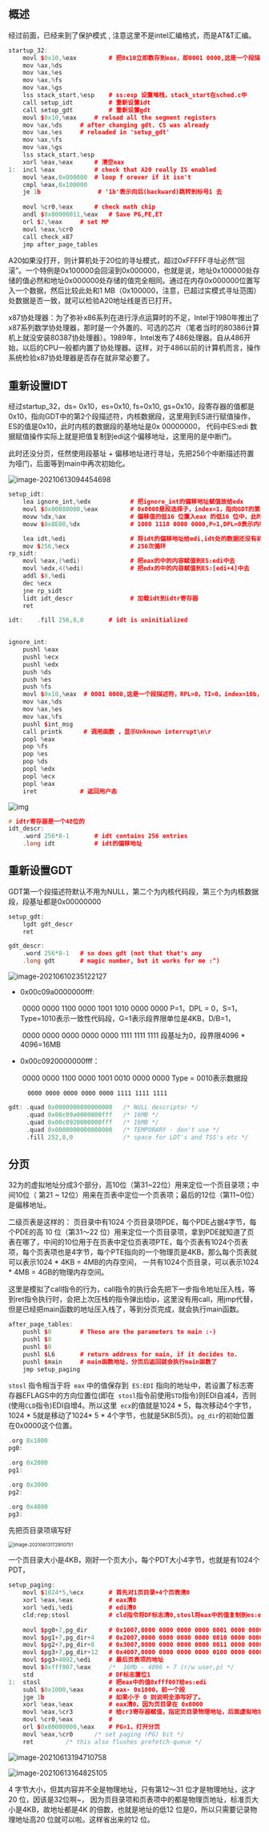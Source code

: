 ## 概述

经过前面，已经来到了保护模式 , 注意这里不是intel汇编格式，而是AT&T汇编。

```c++
startup_32:
	movl $0x10,%eax         # 把0x10立即数存到eax，即0001 0000,这是一个段描述符，RPL=0，TI=0，index=10b，即GDT中的第2个段描述符，内核数据段
	mov %ax,%ds
	mov %ax,%es
	mov %ax,%fs
	mov %ax,%gs
	lss stack_start,%esp    # ss:esp 设置堆栈，stack_start在sched.c中
	call setup_idt          # 重新设置idt
	call setup_gdt          # 重新设置gdt
	movl $0x10,%eax		# reload all the segment registers
	mov %ax,%ds		# after changing gdt. CS was already
	mov %ax,%es		# reloaded in 'setup_gdt'
	mov %ax,%fs
	mov %ax,%gs
	lss stack_start,%esp
	xorl %eax,%eax      # 清空eax
1:	incl %eax		    # check that A20 really IS enabled
	movl %eax,0x000000	# loop f orever if it isn't
	cmpl %eax,0x100000
	je 1b                # '1b'表示向后(backward)跳转到标号1 去
        
    movl %cr0,%eax		# check math chip
	andl $0x80000011,%eax	# Save PG,PE,ET
    orl $2,%eax		# set MP
	movl %eax,%cr0
	call check_x87
	jmp after_page_tables
```

A20如果没打开，则计算机处于20位的寻址模式，超过0xFFFFF寻址必然“回滚”。一个特例是0x100000会回滚到0x000000，也就是说，地址0x100000处存储的值必然和地址0x000000处存储的值完全相同。通过在内存0x000000位置写入一个数据，然后比较此处和1 MB（0x100000，注意，已超过实模式寻址范围）处数据是否一致，就可以检验A20地址线是否已打开。

x87协处理器：为了弥补x86系列在进行浮点运算时的不足，Intel于1980年推出了x87系列数学协处理器，那时是一个外置的、可选的芯片（笔者当时的80386计算机上就没安装80387协处理器）。1989年，Intel发布了486处理器。自从486开始，以后的CPU一般都内置了协处理器。这样，对于486以前的计算机而言，操作系统检验x87协处理器是否存在就非常必要了。

## 重新设置IDT

经过startup_32，ds= 0x10，es=0x10, fs=0x10, gs=0x10，段寄存器的值都是0x10，指向GDT中的第2个段描述符，内核数据段，这里用到ES进行赋值操作，ES的值是0x10，此时内核的数据段的基地址是0x 00000000， 代码中ES:edi 数据赋值操作实际上就是把值复制到edi这个偏移地址，这里用的是中断门。

此时还没分页，任然使用段基址 + 偏移地址进行寻址，先把256个中断描述符置为哑门，后面等到main中再次初始化。

![image-20210613094454698](img/image-20210613094454698.png)

````c++
setup_idt:
	lea ignore_int,%edx           # 把ignore_int的偏移地址赋值故给edx
	movl $0x00080000,%eax         # 0x0008是段选择子，index=1，指向GDT的第二个段描述符，即内核代码段
	movw %dx,%ax		          # 偏移值的低16 位置入eax 的低16 位中，此时eax含有中断描述符的底4字节
	movw $0x8E00,%dx	          # 1000 1110 0000 0000,P=1,DPL=0表示内核态，Type=01110表示这是一个中断门

	lea idt,%edi                  # 将idt的偏移地址给edi,idt处的数据还没有初始化，256个来连续8字节的内存空间全部是0
	mov $256,%ecx                 # 256次循环
rp_sidt:                        
	movl %eax,(%edi)              # 把eax的中的内容赋值到ES:edi中去
	movl %edx,4(%edi)             # 把edx的中的内容赋值到ES:[edi+4]中去
	addl $8,%edi
	dec %ecx
	jne rp_sidt
	lidt idt_descr                # 加载idt到idtr寄存器
	ret
````

```c++
idt:	.fill 256,8,0		# idt is uninitialized
    
```


```c++
ignore_int:
	pushl %eax
	pushl %ecx
	pushl %edx
	push %ds
	push %es
	push %fs
	movl $0x10,%eax  # 0001 0000,这是一个段描述符，RPL=0，TI=0，index=10b，即GDT中的第2个段描述符，内核数据段
	mov %ax,%ds
	mov %ax,%es
	mov %ax,%fs
	pushl $int_msg 
	call printk      # 调用函数 ，显示Unknown interrupt\n\r 
	popl %eax     
	pop %fs
	pop %es
	pop %ds
	popl %edx
	popl %ecx
	popl %eax
	iret            # 返回用户态
```



![img](img/5477b7a42f4142f7ab6a298faed29476~tplv-k3u1fbpfcp-watermark.image)

```c++
# idtr寄存器是一个48位的
idt_descr:
	.word 256*8-1		# idt contains 256 entries
	.long idt           # idt的偏移地址
```

## 重新设置GDT

GDT第一个段描述符默认不用为NULL，第二个为内核代码段，第三个为内核数据段，段基址都是0x00000000

````c++
setup_gdt:
	lgdt gdt_descr
	ret
````



`````c++
gdt_descr:
	.word 256*8-1   # so does gdt (not that that's any
	.long gdt		# magic number, but it works for me :^)
`````

<img src="img/image-20210610235122127.png" alt="image-20210610235122127" style="zoom: %;" />  

- 0x00c09a0000000fff:

  ​	   0000 0000 1100 0000 1001 1010 0000 0000     P=1，DPL = 0，S=1，Type=1010表示一致性代码段，G=1表示段界限单位是4KB，D/B=1，

  ​       0000 0000 0000 0000 0000 1111 1111 1111     段基址为0，段界限4096 * 4096=16MB

- 0x00c0920000000fff：

  ​		0000 0000 1100 0000 1001 0010 0000 0000  Type = 0010表示数据段

   		0000 0000 0000 0000 0000 1111 1111 1111

  

```c++
gdt: .quad 0x0000000000000000	/* NULL descriptor */
	 .quad 0x00c09a0000000fff	/* 16MB */
	 .quad 0x00c0920000000fff	/* 16MB */
	 .quad 0x0000000000000000	/* TEMPORARY - don't use */
	 .fill 252,8,0			    /* space for LDT's and TSS's etc */
```

## 分页

32为的虚拟地址分成3个部分，高10位（第31~22位）用来定位一个页目录项；中间10位（ 第21 ~ 12位）用来在页表中定位一个页表项；最后的12位（第11~0位）是偏移地址。

二级页表是这样的： 页目录中有1024 个页目录项PDE，每个PDE占据4字节，每个PDE的高 10 位（第31～22 位）用来定位一个页目录项，拿到PDE就知道了页表在哪了，中间的10位用于在页表中定位页表项PTE，每个页表有1024个页表项，每个页表项也是4字节，每个PTE指向的一个物理页是4KB，那么每个页表就可以表示1024 * 4KB = 4MB的内存空间，  一共有1024个页目录，可以表示1024 * 4MB = 4GB的物理内存空间。

这里是模拟了call指令的行为，call指令的执行会先把下一步指令地址压入栈，等到ret指令执行时，会把上次压栈的指令弹出给ip，这里没有用call，用jmp代替，但是已经把main函数的地址压入栈了，等到分页完成，就会执行main函数。 

````c++
after_page_tables:
	pushl $0		# These are the parameters to main :-)
	pushl $0
	pushl $0
	pushl $L6		# return address for main, if it decides to.
	pushl $main     # main函数地址，分页后返回就会执行main函数了
	jmp setup_paging  
````

`stosl` 指令相当于将` eax` 中的值保存到` ES:EDI` 指向的地址中，若设置了标志寄存器EFLAGS中的方向位置位(即在` stosl`指令前使用`STD`指令)则EDI自减4，否则(使用`CLD`指令)EDI自增4。所以这里` ecx`的值就是1024 * 5，每次移动4个字节，1024 * 5就是移动了1024* 5 * 4个字节，也就是5KB(5页)。`pg_dir`的初始位置在0x0000这个位置。

```c++
.org 0x1000
pg0:

.org 0x2000
pg1:

.org 0x3000
pg2:

.org 0x4000
pg3:
```

先把页目录项填写好

<img src="img/image-20210613172910751.png" alt="image-20210613172910751" style="zoom:67%;" />

一个页目录大小是4KB，刚好一个页大小，每个PDT大小4字节，也就是有1024个PDT，

````c++
setup_paging:
	movl $1024*5,%ecx		# 首先对1页目录+4个页表清0
	xorl %eax,%eax          # eax清0
	xorl %edi,%edi			# edi清0
	cld;rep;stosl           # cld指令将DF标志清0,stosl将eax中的值复制到es:edi中,每次4个字节
        
	movl $pg0+7,pg_dir		# 0x1007,0000 0000 0000 0000 0001 0000 0000 0111b,P=1,RW=1,US=1,页目录中第1个
	movl $pg1+7,pg_dir+4	# 0x2007,0000 0000 0000 0000 0010 0000 0000 0111b,P=1,RW=1,US=1,页目录中第2个
	movl $pg2+7,pg_dir+8	# 0x3007,0000 0000 0000 0000 0011 0000 0000 0111b,P=1,RW=1,US=1,页目录中第3个
	movl $pg3+7,pg_dir+12	# 0x4007,0000 0000 0000 0000 0100 0000 0000 0111b,P=1,RW=1,US=1,页目录中第4个
	movl $pg3+4092,%edi     # 最后页表项的地址
	movl $0xfff007,%eax		/*  16Mb - 4096 + 7 (r/w user,p) */
	std                     # DF标志置位1
1:	stosl			        # 把eax中的值0xfff007给es:edi
	subl $0x1000,%eax       # eax- 0x1000，前一个段
	jge 1b                  # 如果小于 0 则说明全添写好了。
	xorl %eax,%eax		    # eax清0，因为页目录在 0x0000
    movl %eax,%cr3		    # 给cr3寄存器赋值，指定页目录物理地址，后面虚拟地址转物理地址时先找到cr3中的值，也就是页表物理地址。
	movl %cr0,%eax          # 
	orl $0x80000000,%eax    # PG=1，打开分页
	movl %eax,%cr0		/* set paging (PG) bit */
	ret			/* this also flushes prefetch-queue */
````

![image-20210613194710758](img/image-20210613194710758.png)

![image-20210613164825105](img/image-20210613164825105.png)

4 字节大小，但其内容并不全是物理地址，只有第12～31 位才是物理地址，这才20 位，因该是32位啊~， 因为页目录项和页表项中的都是物理页地址，标准页大小是4KB，故地址都是4K 的倍数，也就是地址的低12 位是0，所以只需要记录物理地址高20 位就可以啦。这样省出来的12 位。